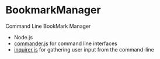 # BookmarkManager
Command Line BookMark Manager

- Node.js
- [commander.js](https://github.com/tj/commander.js/) for command line interfaces 
- [inquirer.js](https://github.com/SBoudrias/Inquirer.js) for gathering user input from the command-line 